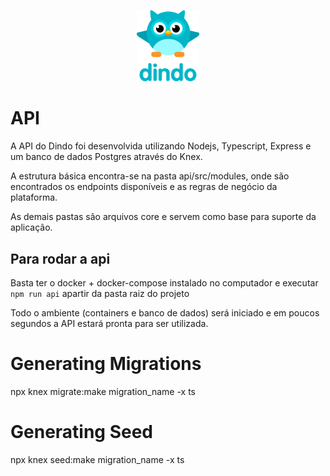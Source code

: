 <p align="center">
  <img src="docs/logo.png" width="100">
</p>

# API

A API do Dindo foi desenvolvida utilizando Nodejs, Typescript, Express e um banco de dados Postgres através do Knex.

A estrutura básica encontra-se na pasta api/src/modules, onde são encontrados os endpoints disponíveis e as regras de negócio da plataforma.

As demais pastas são arquivos core e servem como base para suporte da aplicação.

## Para rodar a api

Basta ter o docker + docker-compose instalado no computador e executar `npm run api` apartir da pasta raiz do projeto

Todo o ambiente (containers e banco de dados) será iniciado e em poucos segundos a API estará pronta para ser utilizada.

# Generating Migrations

npx knex migrate:make migration_name -x ts

# Generating Seed

npx knex seed:make migration_name -x ts
